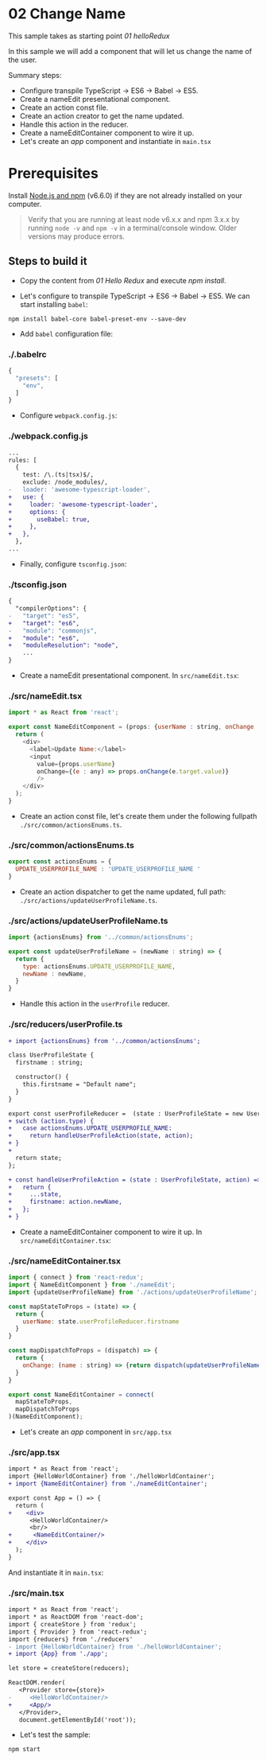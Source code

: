 # 02 Change Name

This sample takes as starting point _01 helloRedux_

In this sample we will add a component that will let us change the name of the
user.

Summary steps:

- Configure transpile TypeScript -> ES6 -> Babel -> ES5.
- Create a nameEdit presentational component.
- Create an action const file.
- Create an action creator to get the name updated.
- Handle this action in the reducer.
- Create a nameEditContainer component to wire it up.
- Let's create an _app_ component and instantiate in `main.tsx`

# Prerequisites

Install [Node.js and npm](https://nodejs.org/en/) (v6.6.0) if they are not already installed on your computer.

> Verify that you are running at least node v6.x.x and npm 3.x.x by running `node -v` and `npm -v` in a terminal/console window. Older versions may produce errors.

## Steps to build it

- Copy the content from _01 Hello Redux_ and execute _npm install_.

- Let's configure to transpile TypeScript -> ES6 -> Babel -> ES5. We can start installing `babel`:

```
npm install babel-core babel-preset-env --save-dev
```

- Add `babel` configuration file:

### ./.babelrc
```javascript
{
  "presets": [
    "env",
  ]
}
```

- Configure `webpack.config.js`:

### ./webpack.config.js
```diff
...
rules: [
  {
    test: /\.(ts|tsx)$/,
    exclude: /node_modules/,
-   loader: 'awesome-typescript-loader',
+   use: {
+     loader: 'awesome-typescript-loader',
+     options: {
+       useBabel: true,
+     },
+   },
  },
...
```

- Finally, configure `tsconfig.json`:

### ./tsconfig.json
```diff
{
  "compilerOptions": {
-   "target": "es5",
+   "target": "es6",
-   "module": "commonjs",
+   "module": "es6",
+   "moduleResolution": "node",
    ...
}

```

- Create a nameEdit presentational component. In `src/nameEdit.tsx`:

### ./src/nameEdit.tsx
```javascript
import * as React from 'react';

export const NameEditComponent = (props: {userName : string, onChange : (name : string) => any}) => {
  return (
    <div>
      <label>Update Name:</label>
      <input
        value={props.userName}
        onChange={(e : any) => props.onChange(e.target.value)}
        />
    </div>
  );
}
```

- Create an action const file, let's create them under the following
fullpath `./src/common/actionsEnums.ts`.

### ./src/common/actionsEnums.ts
```javascript
export const actionsEnums = {
  UPDATE_USERPROFILE_NAME : 'UPDATE_USERPROFILE_NAME '
}
```

- Create an action dispatcher to get the name updated, full path:
`./src/actions/updateUserProfileName.ts`.

### ./src/actions/updateUserProfileName.ts
```javascript
import {actionsEnums} from '../common/actionsEnums';

export const updateUserProfileName = (newName : string) => {
  return {
    type: actionsEnums.UPDATE_USERPROFILE_NAME,
    newName : newName,
  }
}

```

- Handle this action in the `userProfile` reducer.

### ./src/reducers/userProfile.ts
```diff
+ import {actionsEnums} from '../common/actionsEnums';

class UserProfileState {
  firstname : string;

  constructor() {
    this.firstname = "Default name";
  }
}

export const userProfileReducer =  (state : UserProfileState = new UserProfileState(), action) => {
+ switch (action.type) {
+   case actionsEnums.UPDATE_USERPROFILE_NAME:
+     return handleUserProfileAction(state, action);
+ }
+
  return state;
};

+ const handleUserProfileAction = (state : UserProfileState, action) => {
+   return {
+     ...state,
+     firstname: action.newName,
+   };
+ }

```

- Create a nameEditContainer component to wire it up. In `src/nameEditContainer.tsx`:

### ./src/nameEditContainer.tsx
```javascript
import { connect } from 'react-redux';
import { NameEditComponent } from './nameEdit';
import {updateUserProfileName} from './actions/updateUserProfileName';

const mapStateToProps = (state) => {
  return {
    userName: state.userProfileReducer.firstname
  }
}

const mapDispatchToProps = (dispatch) => {
  return {
    onChange: (name : string) => {return dispatch(updateUserProfileName(name))}
  }
}

export const NameEditContainer = connect(
  mapStateToProps,
  mapDispatchToProps
)(NameEditComponent);

```

- Let's create an _app_ component in `src/app.tsx`

### ./src/app.tsx
```diff
import * as React from 'react';
import {HelloWorldContainer} from './helloWorldContainer';
+ import {NameEditContainer} from './nameEditContainer';

export const App = () => {
  return (
+    <div>
      <HelloWorldContainer/>
      <br/>
+      <NameEditContainer/>
+    </div>
  );
}

```
And instantiate it in `main.tsx`:

### ./src/main.tsx
```diff
import * as React from 'react';
import * as ReactDOM from 'react-dom';
import { createStore } from 'redux';
import { Provider } from 'react-redux';
import {reducers} from './reducers'
- import {HelloWorldContainer} from './helloWorldContainer';
+ import {App} from './app';

let store = createStore(reducers);

ReactDOM.render(
   <Provider store={store}>
-     <HelloWorldContainer/>
+     <App/>
   </Provider>,
   document.getElementById('root'));

```

- Let's test the sample:

```
npm start
```

